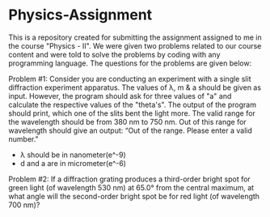 # Physics-Assignment

This is a repository created for submitting the assignment assigned to me in the course "Physics - II". We were given two problems related
to our course content and were told to solve the problems by coding with any programming language. The questions for the problems are
given below:


Problem #1:
Consider you are conducting an experiment with a single slit diffraction experiment apparatus. The values of λ, m & a should be given as input. 
However, the program should ask for three values of "a" and calculate the respective values of the "theta's". The output of the program should print, 
which one of the slits bent the light more. The valid range for the wavelength should be from 380 nm to 750 nm. Out of this range for wavelength 
should give an output: “Out of the range. Please enter a valid number." 

- λ should be in nanometer(e^-9)
- d and a are in micrometer(e^-6)


Problem #2:
If a diffraction grating produces a third-order bright spot for green light (of wavelength 530 nm) 
at 65.0° from the central maximum, at what angle will the second-order bright spot be for red light (of wavelength 700 nm)? 


